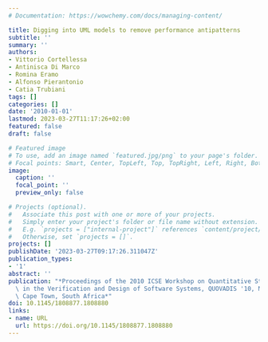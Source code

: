 ```yaml
---
# Documentation: https://wowchemy.com/docs/managing-content/

title: Digging into UML models to remove performance antipatterns
subtitle: ''
summary: ''
authors:
- Vittorio Cortellessa
- Antinisca Di Marco
- Romina Eramo
- Alfonso Pierantonio
- Catia Trubiani
tags: []
categories: []
date: '2010-01-01'
lastmod: 2023-03-27T11:17:26+02:00
featured: false
draft: false

# Featured image
# To use, add an image named `featured.jpg/png` to your page's folder.
# Focal points: Smart, Center, TopLeft, Top, TopRight, Left, Right, BottomLeft, Bottom, BottomRight.
image:
  caption: ''
  focal_point: ''
  preview_only: false

# Projects (optional).
#   Associate this post with one or more of your projects.
#   Simply enter your project's folder or file name without extension.
#   E.g. `projects = ["internal-project"]` references `content/project/deep-learning/index.md`.
#   Otherwise, set `projects = []`.
projects: []
publishDate: '2023-03-27T09:17:26.311047Z'
publication_types:
- '1'
abstract: ''
publication: "*Proceedings of the 2010 ICSE Workshop on Quantitative Stochastic Models\
  \ in the Verification and Design of Software Systems, QUOVADIS '10, May 3, 2010,\
  \ Cape Town, South Africa*"
doi: 10.1145/1808877.1808880
links:
- name: URL
  url: https://doi.org/10.1145/1808877.1808880
---
```

